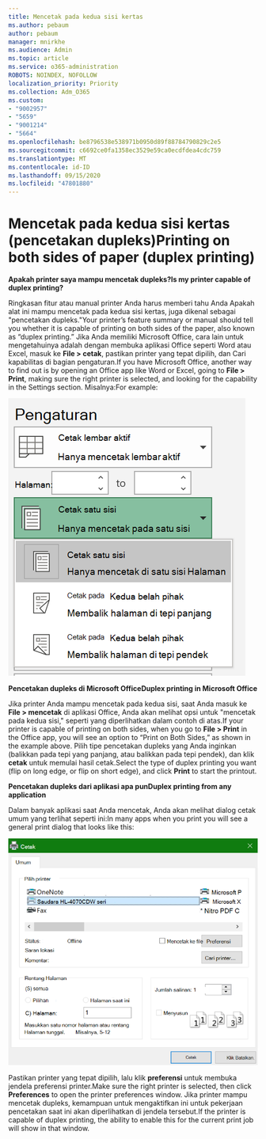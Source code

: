 ```yaml
---
title: Mencetak pada kedua sisi kertas
ms.author: pebaum
author: pebaum
manager: mnirkhe
ms.audience: Admin
ms.topic: article
ms.service: o365-administration
ROBOTS: NOINDEX, NOFOLLOW
localization_priority: Priority
ms.collection: Adm_O365
ms.custom:
- "9002957"
- "5659"
- "9001214"
- "5664"
ms.openlocfilehash: be8796538e538971b0950d89f88784790829c2e5
ms.sourcegitcommit: c6692ce0fa1358ec3529e59ca0ecdfdea4cdc759
ms.translationtype: MT
ms.contentlocale: id-ID
ms.lasthandoff: 09/15/2020
ms.locfileid: "47801880"
---
```

# <a name="printing-on-both-sides-of-paper-duplex-printing"></a><span data-ttu-id="476ae-102">Mencetak pada kedua sisi kertas (pencetakan dupleks)</span><span class="sxs-lookup"><span data-stu-id="476ae-102">Printing on both sides of paper (duplex printing)</span></span>

<span data-ttu-id="476ae-103">**Apakah printer saya mampu mencetak dupleks?**</span><span class="sxs-lookup"><span data-stu-id="476ae-103">**Is my printer capable of duplex printing?**</span></span>

<span data-ttu-id="476ae-104">Ringkasan fitur atau manual printer Anda harus memberi tahu Anda Apakah alat ini mampu mencetak pada kedua sisi kertas, juga dikenal sebagai "pencetakan dupleks."</span><span class="sxs-lookup"><span data-stu-id="476ae-104">Your printer’s feature summary or manual should tell you whether it is capable of printing on both sides of the paper, also known as “duplex printing.”</span></span> <span data-ttu-id="476ae-105">Jika Anda memiliki Microsoft Office, cara lain untuk mengetahuinya adalah dengan membuka aplikasi Office seperti Word atau Excel, masuk ke **File > cetak**, pastikan printer yang tepat dipilih, dan Cari kapabilitas di bagian pengaturan.</span><span class="sxs-lookup"><span data-stu-id="476ae-105">If you have Microsoft Office, another way to find out is by opening an Office app like Word or Excel, going to **File > Print**, making sure the right printer is selected, and looking for the capability in the Settings section.</span></span> <span data-ttu-id="476ae-106">Misalnya:</span><span class="sxs-lookup"><span data-stu-id="476ae-106">For example:</span></span> 

![Pengaturan printer](media/print-settings.png)

<span data-ttu-id="476ae-108">**Pencetakan dupleks di Microsoft Office**</span><span class="sxs-lookup"><span data-stu-id="476ae-108">**Duplex printing in Microsoft Office**</span></span>

<span data-ttu-id="476ae-109">Jika printer Anda mampu mencetak pada kedua sisi, saat Anda masuk ke **File > mencetak** di aplikasi Office, Anda akan melihat opsi untuk "mencetak pada kedua sisi," seperti yang diperlihatkan dalam contoh di atas.</span><span class="sxs-lookup"><span data-stu-id="476ae-109">If your printer is capable of printing on both sides, when you go to **File > Print** in the Office app, you will see an option to “Print on Both Sides,” as shown in the example above.</span></span>  <span data-ttu-id="476ae-110">Pilih tipe pencetakan dupleks yang Anda inginkan (balikkan pada tepi yang panjang, atau balikkan pada tepi pendek), dan klik **cetak** untuk memulai hasil cetak.</span><span class="sxs-lookup"><span data-stu-id="476ae-110">Select the type of duplex printing you want (flip on long edge, or flip on short edge), and click **Print** to start the printout.</span></span>

<span data-ttu-id="476ae-111">**Pencetakan dupleks dari aplikasi apa pun**</span><span class="sxs-lookup"><span data-stu-id="476ae-111">**Duplex printing from any application**</span></span>

<span data-ttu-id="476ae-112">Dalam banyak aplikasi saat Anda mencetak, Anda akan melihat dialog cetak umum yang terlihat seperti ini:</span><span class="sxs-lookup"><span data-stu-id="476ae-112">In many apps when you print you will see a general print dialog that looks like this:</span></span> 

![Dialog cetak](media/print-dialog.png)

<span data-ttu-id="476ae-114">Pastikan printer yang tepat dipilih, lalu klik **preferensi** untuk membuka jendela preferensi printer.</span><span class="sxs-lookup"><span data-stu-id="476ae-114">Make sure the right printer is selected, then click **Preferences** to open the printer preferences window.</span></span> <span data-ttu-id="476ae-115">Jika printer mampu mencetak dupleks, kemampuan untuk mengaktifkan ini untuk pekerjaan pencetakan saat ini akan diperlihatkan di jendela tersebut.</span><span class="sxs-lookup"><span data-stu-id="476ae-115">If the printer is capable of duplex printing, the ability to enable this for the current print job will show in that window.</span></span>
